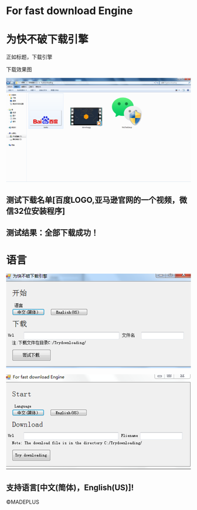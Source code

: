 ﻿# For fast download Engine

# 为快不破下载引擎

正如标题，下载引擎

下载效果图

![1](./img/img003.png)

## 测试下载名单[百度LOGO,亚马逊官网的一个视频，微信32位安装程序]

## 测试结果：全部下载成功！

# 语言

![c](./img/img002.png)

![e](./img/img001.png)

## 支持语言[中文(简体)，English(US)]!

©MADEPLUS